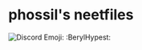 # phossil's neetfiles

![Discord Emoji: `:BerylHypest:`](https://cdn.discordapp.com/emojis/734085578026647582.gif)